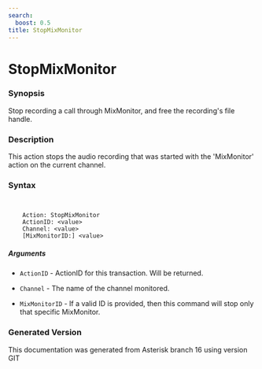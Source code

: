 ```yaml
---
search:
  boost: 0.5
title: StopMixMonitor
---
```


# StopMixMonitor

### Synopsis

Stop recording a call through MixMonitor, and free the recording's file handle.

### Description

This action stops the audio recording that was started with the 'MixMonitor' action on the current channel.<br>


### Syntax


```


    Action: StopMixMonitor
    ActionID: <value>
    Channel: <value>
    [MixMonitorID:] <value>

```
##### Arguments


* `ActionID` - ActionID for this transaction. Will be returned.<br>

* `Channel` - The name of the channel monitored.<br>

* `MixMonitorID` - If a valid ID is provided, then this command will stop only that specific MixMonitor.<br>


### Generated Version

This documentation was generated from Asterisk branch 16 using version GIT 